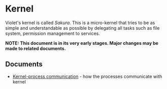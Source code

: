 # Kernel
Violet's kernel is called *Sakura*. 
This is a micro-kernel that tries to be as simple
and understandable as possible by delegating all tasks
such as file system, permission management to services.

**NOTE: This document is in its very early stages. Major changes
may be made to related documents.**

## Documents
- [Kernel-process communication](kpc.md) - how the processes communicate with kernel